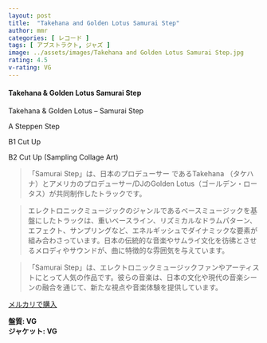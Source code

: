 ```yaml
---
layout: post
title:  "Takehana and Golden Lotus Samurai Step"
author: mmr
categories: [ レコード ]
tags: [ アブストラクト, ジャズ ]
image: ../assets/images/Takehana and Golden Lotus Samurai Step.jpg
rating: 4.5
v-rating: VG
---
```


#### Takehana & Golden Lotus Samurai Step

Takehana & Golden Lotus – Samurai Step

A  Steppen Step

B1  Cut Up

B2  Cut Up (Sampling Collage Art)

> 「Samurai Step」は、日本のプロデューサー であるTakehana （タケハナ）とアメリカのプロデューサー/DJのGolden Lotus（ゴールデン・ロータス）が共同制作したトラックです。

> エレクトロニックミュージックのジャンルであるベースミュージックを基盤にしたトラックは、重いベースライン、リズミカルなドラムパターン、エフェクト、サンプリングなど、エネルギッシュでダイナミックな要素が組み合わさっています。日本の伝統的な音楽やサムライ文化を彷彿とさせるメロディやサウンドが、曲に特徴的な雰囲気を与えています。

> 「Samurai Step」は、エレクトロニックミュージックファンやアーティストにとって人気の作品です。彼らの音楽は、日本の文化や現代の音楽シーンの融合を通じて、新たな視点や音楽体験を提供しています。


[メルカリで購入](https://jp.mercari.com/item/m72626209254)


<div class="mt-4 mb-4 d-flex align-items-center">
<strong class="mr-1">盤質: VG</strong>
</div>
<div class="mt-4 mb-4 d-flex align-items-center">
<strong class="mr-1">ジャケット: VG</strong>
</div>